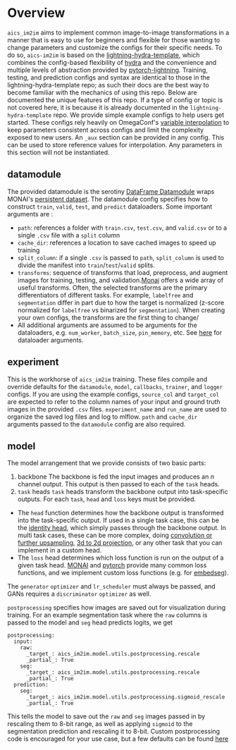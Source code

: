 # Overview

`aics_im2im` aims to implement common image-to-image transformations in a manner that is easy to use for beginners and flexible for those wanting to change parameters and customize the configs for their specific needs. To do so, `aics-im2im` is based on the [lightning-hydra-template](https://github.com/ashleve/lightning-hydra-template), which combines the config-based flexibility of [hydra](https://hydra.cc/) and the convenience and multiple levels of abstraction provided by [pytorch-lightning](https://www.pytorchlightning.ai/). Training, testing, and prediction configs and syntax are identical to those in the lightning-hydra-template repo; as such their docs are the best way to become familiar with the mechanics of using this repo. Below are documented the unique features of this repo. If a type of config or topic is not covered here, it is because it is already documented in the `lightning-hydra-template` repo.
We provide simple example configs to help users get started. These configs rely heavily on OmegaConf's [variable interpolation](https://omegaconf.readthedocs.io/en/2.3_branch/usage.html#variable-interpolation) to keep parameters consistent across configs and limit the complexity exposed to new users.
An `_aux` section can be provided in any config. This can be used to store reference values for interpolation. Any parameters in this section will not be instantiated.

## datamodule

The provided datamodule is the serotiny [DataFrame Datamodule](https://github.com/AllenCell/serotiny/blob/32b3811fc1ef013a191e34181b0add1ca145663d/serotiny/datamodules/dataframe/dataframe_datamodule.py) wraps MONAI's [persistent dataset](https://docs.monai.io/en/stable/data.html#persistentdataset).
The datamodule config specifies how to construct `train`, `valid`, `test`, and `predict` dataloaders.
Some important arguments are :

- `path`: references a folder with `train.csv`, `test.csv`, and `valid.csv` or to a single `.csv` file with a `split` column
- `cache_dir`: references a location to save cached images to speed up training
- `split_column`: if a single `.csv` is passed to `path`, `split_column` is used to divide the manifest into `train`/`test`/`valid` splits.
- `transforms`: sequence of transforms that load, preprocess, and augment images for training, testing, and validation.[Monai](https://docs.monai.io/en/stable/transforms.html) offers a wide array of useful transforms. Often, the selected transforms are the primary differentiators of different tasks. For example, `labelfree` and `segmentation` differ in part due to how the target is normalized (z-score normalized for `labelfree` vs binarized for `segmentation`). When creating your own configs, the transforms are the first thing to change/
- All additional arguments are assumed to be arguments for the dataloaders, e.g. `num_worker`, `batch_size`, `pin_memory`, etc. See [here](https://pytorch.org/docs/stable/data.html#torch.utils.data.DataLoader) for dataloader arguments.

## experiment

This is the workhorse of `aics_im2im` training. These files compile and override defaults for the `datamodule`, `model`, `callbacks`, `trainer`, and `logger` configs.
If you are using the example configs, `source_col` and `target_col` are expected to refer to the column names of your input and ground truth images in the provided `.csv` files. `experiment_name` and `run_name` are used to organize the saved log files and log to mlflow. `path` and `cache_dir` arguments passed to the `datamodule` config are also required.

## model

The model arrangement that we provide consists of two basic parts:

1. backbone
   The backbone is fed the input images and produces an $n$ channel output. This output is then passed to each of the `task` heads.
2. `task` heads
   `task` heads transform the backbone output into task-specific outputs. For each `task`, `head` and `loss` keys must be provided.

- The `head` function determines how the backbone output is transformed into the task-specific output. If used in a single task case, this can be the [identity head](https://github.com/AllenCellModeling/aics-im2im/blob/b19dd56da4adfbaca658dd7ad6128a1bfe42b721/aics_im2im/models/components/aux_head.py#L12), which simply passes through the backbone output. In multi task cases, these can be more complex, doing [convolution or further upsampling](https://github.com/AllenCellModeling/aics-im2im/blob/b19dd56da4adfbaca658dd7ad6128a1bfe42b721/aics_im2im/models/components/aux_head.py#L66), [3d to 2d projection](https://github.com/AllenCellModeling/aics-im2im/blob/b19dd56da4adfbaca658dd7ad6128a1bfe42b721/aics_im2im/models/components/aux_head.py#L31), or any other task that you can implement in a custom head.
- The `loss` head determines which loss function is run on the output of a given task head. [MONAI](https://docs.monai.io/en/stable/losses.html#loss-functions) and [pytorch](https://docs.monai.io/en/stable/losses.html#loss-functions) provide many common loss functions, and we implement custom loss functions (e.g. for [embedseg](https://github.com/AllenCellModeling/aics-im2im/blob/b19dd56da4adfbaca658dd7ad6128a1bfe42b721/aics_im2im/utils/embedseg_utils.py#L315)).

The `generator` `optimizer` and `lr_scheduler` must always be passed, and GANs requires a `discriminator` `optimizer` as well.

`postprocessing` specifies how images are saved out for visualization during training. For an example segmentation task where the `raw` columns is passed to the model and `seg` head predicts logits, we get

```
postprocessing:
  input:
    raw:
      _target_: aics_im2im.model.utils.postprocessing.rescale
      _partial_: True
    seg:
      _target_: aics_im2im.model.utils.postprocessing.rescale
      _partial_: True
  prediction:
    seg:
      _target_: aics_im2im.model.utils.postprocessing.sigmoid_rescale
      _partial_: True
```

This tells the model to save out the `raw` and `seg` images passed in by rescaling them to 8-bit range, as well as applying `sigmoid` to the segmentation prediction and rescaling it to 8-bit. Custom postprocessing code is encouraged for your use case, but a few defaults can be found [here](https://github.com/AllenCellModeling/aics-im2im/blob/b19dd56da4adfbaca658dd7ad6128a1bfe42b721/aics_im2im/utils/postprocessing.py)
